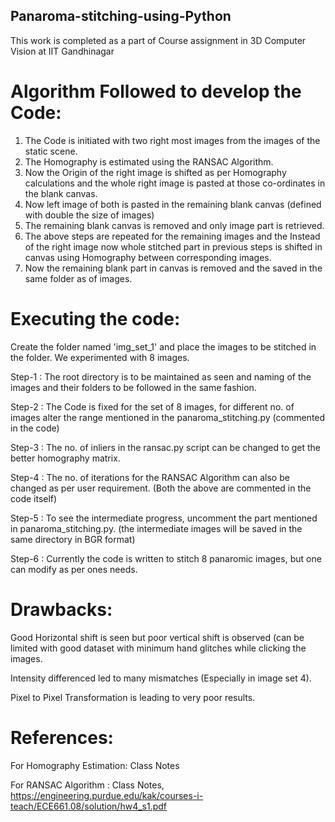 ## Panaroma-stitching-using-Python
This work is completed as a part of Course assignment in 3D Computer Vision at IIT Gandhinagar

# Algorithm Followed to develop the Code:

1) The Code is initiated with two right most images from the images of the static scene.
2) The Homography is estimated using the RANSAC Algorithm.
3) Now the Origin of the right image is shifted as per Homography calculations and the whole right image is pasted at those co-ordinates in the blank canvas.
4) Now left image of both is pasted in the remaining blank canvas (defined with double the size of images)
5) The remaining blank canvas is removed and only image part is retrieved.
6) The above steps are repeated for the remaining images and the Instead of the right image now whole stitched part in previous steps is shifted in canvas using Homography between corresponding images.
7) Now the remaining blank part in canvas is removed and the saved in the same folder as of images.

# Executing the code:

Create the folder named 'img_set_1' and place the images to be stitched in the folder. We experimented with 8 images.

Step-1 : The root directory is to be maintained as seen and naming of the images and their folders to be followed in the same fashion.

Step-2 : The Code is fixed for the set of 8 images, for different no. of images alter the range mentioned in the panaroma_stitching.py (commented in the code)

Step-3 : The no. of inliers in the ransac.py script can be changed to get the better homography matrix.

Step-4 : The no. of iterations for the RANSAC Algorithm can also be changed as per user requirement. (Both the above are commented in the code itself)

Step-5 : To see the intermediate progress, uncomment the part mentioned in panaroma_stitching.py. (the intermediate images will be saved in the same directory in BGR format)

Step-6 : Currently the code is written to stitch 8 panaromic images, but one can modify as per ones needs.

# Drawbacks:

Good Horizontal shift is seen but poor vertical shift is observed (can be limited with good dataset with minimum hand glitches while clicking the images.

Intensity differenced led to many mismatches (Especially in image set 4).

Pixel to Pixel Transformation is leading to very poor results.

# References:

For Homography Estimation: Class Notes

For RANSAC Algorithm : Class Notes, https://engineering.purdue.edu/kak/courses-i-teach/ECE661.08/solution/hw4_s1.pdf
